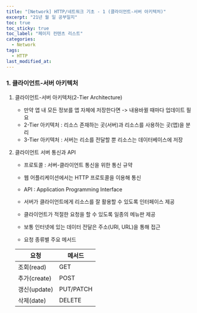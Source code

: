 ```yaml
---
title: "[Network] HTTP/네트워크 기초 - 1 (클라이언트-서버 아키텍처)"
excerpt: "21년 월 일 공부일지"
toc: true
toc_sticky: true
toc_label: "페이지 컨텐츠 리스트"
categories:
  - Network
tags:
  - HTTP
last_modified_at:
---
```


### **1. 클라이언트-서버 아키텍처**

1. 클라이언트-서버 아키텍처(2-Tier Architecture)

   - 만약 앱 내 모든 정보를 앱 자체에 저장한다면 -> 내용바뀔 때마다 업데이트 필요
   - 2-Tier 아키텍처 : 리소스 존재하는 곳(서버)과 리소스를 사용하는 곳(앱)을 분리
   - 3-Tier 아키텍처 : 서버는 리소를 전달할 뿐 리소스는 데이터베이스에 저장

2. 클라이언트 서버 통신과 API

   - 프로토콜 : 서버-클라이언트 통신을 위한 통신 규약
   - 웹 어플리케이션에서는 HTTP 프로토콜을 이용해 통신
   - API : Application Programming Interface
   - 서버가 클라이언트에게 리소스를 잘 활용할 수 있도록 인터페이스 제공
   - 클라이언트가 적절한 요청을 할 수 있도록 일종의 메뉴판 제공
   - 보통 인터넷에 있는 데이터 전달은 주소(URI, URL)을 통해 접근

   - 요청 종류별 주요 메서드

   | 요청         | 메서드    |
   | ------------ | --------- |
   | 조회(read)   | GET       |
   | 추가(create) | POST      |
   | 갱신(update) | PUT/PATCH |
   | 삭제(date)   | DELETE    |
